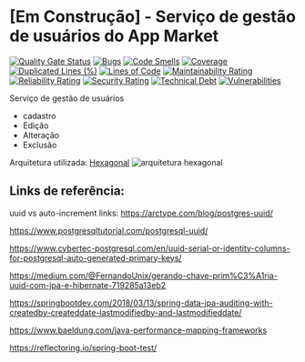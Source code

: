 # [Em Construção] - Serviço de gestão de usuários do App Market
[![Quality Gate Status](https://sonarcloud.io/api/project_badges/measure?project=romjunior_app-market-user-service&metric=alert_status)](https://sonarcloud.io/summary/new_code?id=romjunior_app-market-user-service)
[![Bugs](https://sonarcloud.io/api/project_badges/measure?project=romjunior_app-market-user-service&metric=bugs)](https://sonarcloud.io/summary/new_code?id=romjunior_app-market-user-service)
[![Code Smells](https://sonarcloud.io/api/project_badges/measure?project=romjunior_app-market-user-service&metric=code_smells)](https://sonarcloud.io/summary/new_code?id=romjunior_app-market-user-service)
[![Coverage](https://sonarcloud.io/api/project_badges/measure?project=romjunior_app-market-user-service&metric=coverage)](https://sonarcloud.io/summary/new_code?id=romjunior_app-market-user-service)
[![Duplicated Lines (%)](https://sonarcloud.io/api/project_badges/measure?project=romjunior_app-market-user-service&metric=duplicated_lines_density)](https://sonarcloud.io/summary/new_code?id=romjunior_app-market-user-service)
[![Lines of Code](https://sonarcloud.io/api/project_badges/measure?project=romjunior_app-market-user-service&metric=ncloc)](https://sonarcloud.io/summary/new_code?id=romjunior_app-market-user-service)
[![Maintainability Rating](https://sonarcloud.io/api/project_badges/measure?project=romjunior_app-market-user-service&metric=sqale_rating)](https://sonarcloud.io/summary/new_code?id=romjunior_app-market-user-service)
[![Reliability Rating](https://sonarcloud.io/api/project_badges/measure?project=romjunior_app-market-user-service&metric=reliability_rating)](https://sonarcloud.io/summary/new_code?id=romjunior_app-market-user-service)
[![Security Rating](https://sonarcloud.io/api/project_badges/measure?project=romjunior_app-market-user-service&metric=security_rating)](https://sonarcloud.io/summary/new_code?id=romjunior_app-market-user-service)
[![Technical Debt](https://sonarcloud.io/api/project_badges/measure?project=romjunior_app-market-user-service&metric=sqale_index)](https://sonarcloud.io/summary/new_code?id=romjunior_app-market-user-service)
[![Vulnerabilities](https://sonarcloud.io/api/project_badges/measure?project=romjunior_app-market-user-service&metric=vulnerabilities)](https://sonarcloud.io/summary/new_code?id=romjunior_app-market-user-service)

Serviço de gestão de usuários
* cadastro
* Edição
* Alteração
* Exclusão

Arquitetura utilizada: [Hexagonal](https://reflectoring.io/spring-hexagonal/)
![arquitetura hexagonal](https://reflectoring.io/assets/img/posts/spring-hexagonal/hexagonal-architecture.png)


## Links de referência:
uuid vs auto-increment links:
https://arctype.com/blog/postgres-uuid/

https://www.postgresqltutorial.com/postgresql-uuid/

https://www.cybertec-postgresql.com/en/uuid-serial-or-identity-columns-for-postgresql-auto-generated-primary-keys/

https://medium.com/@FernandoUnix/gerando-chave-prim%C3%A1ria-uuid-com-jpa-e-hibernate-719285a13eb2

https://springbootdev.com/2018/03/13/spring-data-jpa-auditing-with-createdby-createddate-lastmodifiedby-and-lastmodifieddate/

https://www.baeldung.com/java-performance-mapping-frameworks

https://reflectoring.io/spring-boot-test/

